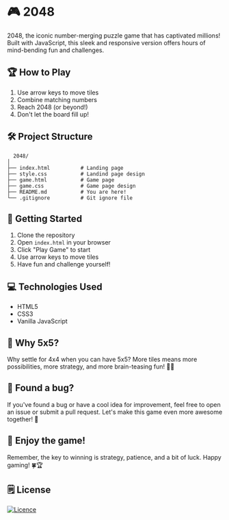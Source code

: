 # 🎮 2048 
2048, the iconic number-merging puzzle game that has captivated millions! Built with JavaScript, this sleek and responsive version offers hours of mind-bending fun and challenges.

## 🏆 How to Play

1. Use arrow keys to move tiles
2. Combine matching numbers
3. Reach 2048 (or beyond!)
4. Don't let the board fill up!

## 🛠️ Project Structure
```
  2048/
│
├── index.html          # Landing page
├── style.css           # Landind page design
├── game.html           # Game page
├── game.css            # Game page design
├── README.md           # You are here!
└── .gitignore          # Git ignore file
```

## 🚀 Getting Started

1. Clone the repository
2. Open `index.html` in your browser
3. Click "Play Game" to start
4. Use arrow keys to move tiles
5. Have fun and challenge yourself!

## 💻 Technologies Used

- HTML5
- CSS3
- Vanilla JavaScript

## 🤔 Why 5x5?

Why settle for 4x4 when you can have 5x5? More tiles means more possibilities, more strategy, and more brain-teasing fun! 🧠💪

## 🐛 Found a bug?

If you've found a bug or have a cool idea for improvement, feel free to open an issue or submit a pull request. Let's make this game even more awesome together! 🤝

## 🎉 Enjoy the game!

Remember, the key to winning is strategy, patience, and a bit of luck. Happy gaming! 🍀🏆

## 🗒️ License

[![Licence](https://img.shields.io/github/license/Ileriayo/markdown-badges?style=for-the-badge)](./LICENSE)
